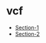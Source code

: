 # vcf
* [Section-1](https://sk-sahu.github.io/vcf/extract_accepted_mutation.html)
* [Section-2](https://sk-sahu.github.io/vcf/mysql_vcf_table.html)
